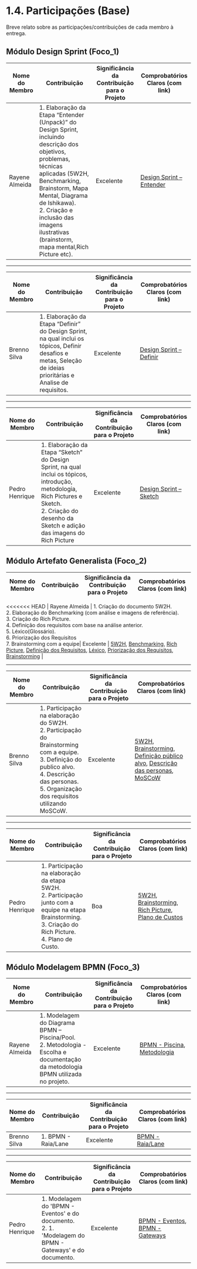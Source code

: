 # 1.4. Participações (Base)

Breve relato sobre as participações/contribuições de cada membro à entrega. 

## Módulo Design Sprint (Foco_1)

| Nome do Membro  | Contribuição | Significância da Contribuição para o Projeto | Comprobatórios Claros (com link) |
|------------------------|-----------------|----------|----------|
| Rayene Almeida | 1. Elaboração da Etapa “Entender (Unpack)” do Design Sprint, incluindo descrição dos objetivos, problemas, técnicas aplicadas (5W2H, Benchmarking, Brainstorm, Mapa Mental, Diagrama de Ishikawa).<br>2. Criação e inclusão das imagens ilustrativas (brainstorm, mapa mental,Rich Picture etc). | Excelente | [Design Sprint – Entender](https://unbarqdsw2025-1-turma02.github.io/2025.1-G8_MeuAquario-Entrega1/#/Base/1.1.1.Entender) |

---

| Nome do Membro  | Contribuição | Significância da Contribuição para o Projeto | Comprobatórios Claros (com link) |
|------------------------|-----------------|----------|----------|
| Brenno Silva | 1. Elaboração da Etapa “Definir” do Design Sprint, na qual inclui os tópicos, Definir desafios e metas, Seleção de ideias prioritárias e Analise de requisitos. | Excelente | [Design Sprint – Definir](https://unbarqdsw2025-1-turma02.github.io/2025.1-G8_MeuAquario-Entrega1/#/Base/1.1.2.Definir) |

---

| Nome do Membro  | Contribuição | Significância da Contribuição para o Projeto | Comprobatórios Claros (com link) |
|------------------------|-----------------|----------|----------|
| Pedro Henrique | 1. Elaboração da Etapa “Sketch” do Design Sprint, na qual inclui os tópicos, introdução, metodologia, Rich Pictures e Sketch. <br> 2. Criação do desenho da Sketch e adição das imagens do Rich Picture| Excelente | [Design Sprint – Sketch](https://unbarqdsw2025-1-turma02.github.io/2025.1-G8_MeuAquario-Entrega1/#/Base/1.1.3.Sketch) |


## Módulo Artefato Generalista (Foco_2)

| Nome do Membro | Contribuição | Significância da Contribuição para o Projeto | Comprobatórios Claros (com link) |
|-------|------------|--------|--|
<<<<<<< HEAD
| Rayene Almeida | 1. Criação do documento 5W2H.<br>2. Elaboração do Benchmarking (com análise e imagens de referência).<br>3. Criação do Rich Picture.<br>4. Definição dos requisitos com base na análise anterior.<br>5. Léxico(Glossário).<br>6. Priorização dos Requisitos<br>7. Brainstorming com a equipe| Excelente | [5W2H](https://unbarqdsw2025-1-turma02.github.io/2025.1-G8_MeuAquario-Entrega1/#/Base/1.2.3.5W2H), [Benchmarking](https://unbarqdsw2025-1-turma02.github.io/2025.1-G8_MeuAquario-Entrega1/#/Base/1.5.1.Benchmarking), [Rich Picture](https://unbarqdsw2025-1-turma02.github.io/2025.1-G8_MeuAquario-Entrega1/#/Base/1.2.4.RichPicture), [Definição dos Requisitos](https://unbarqdsw2025-1-turma02.github.io/2025.1-G8_MeuAquario-Entrega1/#/Base/1.2.9.DefinicaoDosRequisitos), [Léxico](https://unbarqdsw2025-1-turma02.github.io/2025.1-G8_MeuAquario-Entrega1/#/Base/1.2.12.LexicoDosRequisitos), [Priorização dos Requisitos](https://unbarqdsw2025-1-turma02.github.io/2025.1-G8_MeuAquario-Entrega1/#/Base/1.2.13.PriorizacaoDosRequisitos), [Brainstorming](https://unbarqdsw2025-1-turma02.github.io/2025.1-G8_MeuAquario-Entrega1/#/Base/1.2.2.Brainstorm) |

---

| Nome do Membro  | Contribuição | Significância da Contribuição para o Projeto | Comprobatórios Claros (com link) |
|------------------------|-----------------|----------|----------|
| Brenno Silva | 1. Participação na elaboração do 5W2H.<br>2. Participação do Brainstorming com a equipe. <br>3. Definição do publico alvo.<br>4. Descrição das personas. <br>5. Organização dos requisitos utilizando MoSCoW.| Excelente | [5W2H](https://unbarqdsw2025-1-turma02.github.io/2025.1-G8_MeuAquario-Entrega1/#/Base/1.2.3.5W2H), [Brainstorming](https://unbarqdsw2025-1-turma02.github.io/2025.1-G8_MeuAquario-Entrega1/#/Base/1.2.2.Brainstorm), [Definição público alvo](https://unbarqdsw2025-1-turma02.github.io/2025.1-G8_MeuAquario-Entrega1/#/Base/1.2.6.DefinicaoPublicoAlvo), [Descrição das personas](https://unbarqdsw2025-1-turma02.github.io/2025.1-G8_MeuAquario-Entrega1/#/Base/1.2.6.1.Elabora%C3%A7%C3%A3oPersonas), [MoSCoW](https://unbarqdsw2025-1-turma02.github.io/2025.1-G8_MeuAquario-Entrega1/#/Base/1.2.15.MoSCow) |

---

| Nome do Membro  | Contribuição | Significância da Contribuição para o Projeto | Comprobatórios Claros (com link) |
|------------------------|-----------------|----------|----------|
| Pedro Henrique | 1. Participação na elaboração da etapa 5W2H.<br>2. Participação junto com a equipe na etapa Brainstorming. <br>3. Criação do Rich Picture.<br>4. Plano de Custo. | Boa | [5W2H](https://unbarqdsw2025-1-turma02.github.io/2025.1-G8_MeuAquario-Entrega1/#/Base/1.2.3.5W2H), [Brainstorming](https://unbarqdsw2025-1-turma02.github.io/2025.1-G8_MeuAquario-Entrega1/#/Base/1.2.2.Brainstorm), [Rich Picture](https://unbarqdsw2025-1-turma02.github.io/2025.1-G8_MeuAquario-Entrega1/#/Base/1.2.4.RichPicture), [Plano de Custos](https://unbarqdsw2025-1-turma02.github.io/2025.1-G8_MeuAquario-Entrega1/#/Base/1.2.17.2.PlanoCustos) |


## Módulo Modelagem BPMN (Foco_3)

| Nome do Membro | Contribuição | Significância da Contribuição para o Projeto | Comprobatórios Claros (com link) |
|---|-----|-----------|---------|
| Rayene Almeida | 1. Modelagem do Diagrama BPMN – Piscina/Pool.<br>2. Metodologia - Escolha e documentação da metodologia BPMN utilizada no projeto. | Excelente | [BPMN - Piscina](https://unbarqdsw2025-1-turma02.github.io/2025.1-G8_MeuAquario-Entrega1/#/Base/1.3.2.Piscina), [Metodologia](https://unbarqdsw2025-1-turma02.github.io/2025.1-G8_MeuAquario-Entrega1/#/Base/1.3.1.Metodologia)|

---

| Nome do Membro  | Contribuição | Significância da Contribuição para o Projeto | Comprobatórios Claros (com link) |
|------------------------|-----------------|----------|----------|
| Brenno Silva | 1. BPMN - Raia/Lane | Excelente | [BPMN - Raia/Lane](https://unbarqdsw2025-1-turma02.github.io/2025.1-G8_MeuAquario-Entrega1/#/Base/1.3.3.BPMN-RaiaLane)|

---

| Nome do Membro  | Contribuição | Significância da Contribuição para o Projeto | Comprobatórios Claros (com link) |
|------------------------|-----------------|----------|----------|
| Pedro Henrique | 1. Modelagem do 'BPMN - Eventos' e do documento. <br> 2. 1. 'Modelagem do BPMN - Gateways' e do documento. | Excelente | [BPMN - Eventos](https://unbarqdsw2025-1-turma02.github.io/2025.1-G8_MeuAquario-Entrega1/#/Base/1.3.9.Eventos), [BPMN - Gateways](https://unbarqdsw2025-1-turma02.github.io/2025.1-G8_MeuAquario-Entrega1/#/Base/1.3.10.Gateway)|
